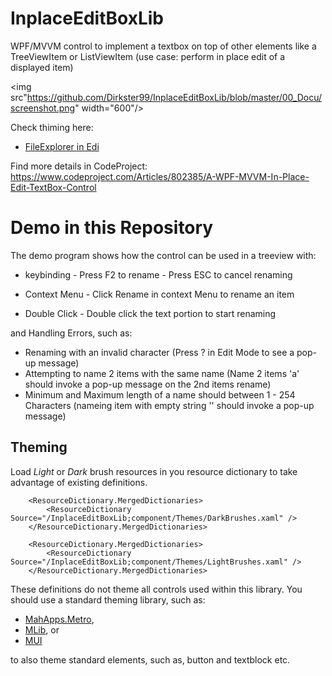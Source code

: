 # InplaceEditBoxLib
WPF/MVVM control to implement a textbox on top of other elements like a
TreeViewItem or ListViewItem (use case: perform in place edit of a displayed item)

<img src"https://github.com/Dirkster99/InplaceEditBoxLib/blob/master/00_Docu/screenshot.png" width="600"/>

Check thiming here:
- [FileExplorer in Edi](https://github.com/Dirkster99/Edi/wiki/File-Explorer-Tool-Window)

Find more details in CodeProject:
https://www.codeproject.com/Articles/802385/A-WPF-MVVM-In-Place-Edit-TextBox-Control

# Demo in this Repository
The demo program shows how the control can be used in a treeview with:

* keybinding - Press F2 to rename - Press ESC to cancel renaming

* Context Menu - Click Rename in context Menu to rename an item
* Double Click - Double click the text portion to start renaming

and Handling Errors, such as:

* Renaming with an invalid character (Press ? in Edit Mode to see a pop-up message)
* Attempting to name 2 items with the same name (Name 2 items 'a' should invoke a pop-up message on the 2nd items rename)
* Minimum and Maximum length of a name should between 1 - 254 Characters (nameing item with empty string '' should invoke a pop-up message)



## Theming

Load *Light* or *Dark* brush resources in you resource dictionary to take advantage of existing definitions.

```XAML
    <ResourceDictionary.MergedDictionaries>
        <ResourceDictionary Source="/InplaceEditBoxLib;component/Themes/DarkBrushes.xaml" />
    </ResourceDictionary.MergedDictionaries>
```

```XAML
    <ResourceDictionary.MergedDictionaries>
        <ResourceDictionary Source="/InplaceEditBoxLib;component/Themes/LightBrushes.xaml" />
    </ResourceDictionary.MergedDictionaries>
```

These definitions do not theme all controls used within this library. You should use a standard theming library, such as:
- [MahApps.Metro](https://github.com/MahApps/MahApps.Metro),
- [MLib](https://github.com/Dirkster99/MLib), or
- [MUI](https://github.com/firstfloorsoftware/mui)

to also theme standard elements, such as, button and textblock etc.
